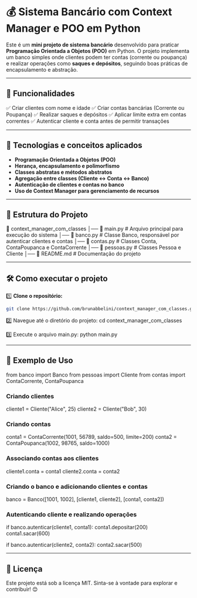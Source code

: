 # 💰 Sistema Bancário com Context Manager e POO em Python  

Este é um **mini projeto de sistema bancário** desenvolvido para praticar **Programação Orientada a Objetos (POO)** em Python. O projeto implementa um banco simples onde clientes podem ter contas (corrente ou poupança) e realizar operações como **saques e depósitos**, seguindo boas práticas de encapsulamento e abstração.  

---

## 📌 Funcionalidades
✅ Criar clientes com nome e idade
✅ Criar contas bancárias (Corrente ou Poupança)
✅ Realizar saques e depósitos
✅ Aplicar limite extra em contas correntes
✅ Autenticar cliente e conta antes de permitir transações

---

## 🚀 Tecnologias e conceitos aplicados  

- **Programação Orientada a Objetos (POO)**  
- **Herança, encapsulamento e polimorfismo**  
- **Classes abstratas e métodos abstratos**  
- **Agregação entre classes (Cliente ↔ Conta ↔ Banco)**  
- **Autenticação de clientes e contas no banco**  
- **Uso de Context Manager para gerenciamento de recursos**  

---

## 📁 Estrutura do Projeto  
📂 context_manager_com_classes 
│── 📄 main.py # Arquivo principal para execução do sistema 
│── 📄 banco.py # Classe Banco, responsável por autenticar clientes e contas 
│── 📄 contas.py # Classes Conta, ContaPoupanca e ContaCorrente 
│── 📄 pessoas.py # Classes Pessoa e Cliente 
│── 📄 README.md # Documentação do projeto

---

## 🛠 Como executar o projeto  

1️⃣ **Clone o repositório:**  
```bash
git clone https://github.com/brunabbelini/context_manager_com_classes.git
```

2️⃣ Navegue até o diretório do projeto:
cd context_manager_com_classes

3️⃣ Execute o arquivo main.py:
python main.py

---

## 🎯 Exemplo de Uso
from banco import Banco
from pessoas import Cliente
from contas import ContaCorrente, ContaPoupanca

### Criando clientes
cliente1 = Cliente("Alice", 25)
cliente2 = Cliente("Bob", 30)

### Criando contas
conta1 = ContaCorrente(1001, 56789, saldo=500, limite=200)
conta2 = ContaPoupanca(1002, 98765, saldo=1000)

### Associando contas aos clientes
cliente1.conta = conta1
cliente2.conta = conta2

### Criando o banco e adicionando clientes e contas
banco = Banco([1001, 1002], [cliente1, cliente2], [conta1, conta2])

### Autenticando cliente e realizando operações
if banco.autenticar(cliente1, conta1):
    conta1.depositar(200)
    conta1.sacar(600)

if banco.autenticar(cliente2, conta2):
    conta2.sacar(500)
    
---

## 📜 Licença
Este projeto está sob a licença MIT. Sinta-se à vontade para explorar e contribuir! 😊

